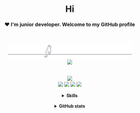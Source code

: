 <h1 align="center">Hi</h1>
<h3 align="center">❤ I'm junior developer. Welcome to my GitHub profile</h3>
<br>
<br>
<div id="header" align="center">
    <img src="gray0_ctp_on_line.svg" width="80%"></img>
    <br>
    <a href="https://discord.com/users/924996294378917938"><img src="https://lanyard-profile-readme.vercel.app/api/924996294378917938?bg=2f343f&borderRadius=20px&idleMessage=I%20Love%20Anime%20(%20づ◕‿◕%20)づ"/></a>
</div>
<br>
<br>
<div id="chat_with_me" align="center">
    <a href="https://Nighty3098.github.io/" target="blank"><img class="round" src="https://img.shields.io/badge/My Portfolio-%23556075.svg?style=for-the-badge&logo=git&logoColor=white"/></a>
    <br>
    <a href="https://discord.gg/#9707" target="blank"><img class="round" src="https://img.shields.io/badge/Discord-%235865F2.svg?style=for-the-badge&logo=discord&logoColor=white" /></a>
    <a href="https://t.me/Night3098" target="blank"><img class="round" src="https://img.shields.io/badge/Telegram-2CA5E0?style=for-the-badge&logo=telegram&logoColor=white"/></a>
    <a href="mailto:night3098game@gmail.com" target="blank"><img class="round" src="https://img.shields.io/badge/Gmail-D14836?style=for-the-badge&logo=gmail&logoColor=white"/></a>
    <a href="https://www.reddit.com/user/Night3098" target="blank"><img class="round" src="https://img.shields.io/badge/Reddit-FF4500?style=for-the-badge&logo=reddit&logoColor=white"/></a>
</div>

<br>

<details>
    <summary align="center"><b>Skills</b></summary>
        <h3 align="center"></h3>
        <br>
        <div class="languages" align="center">
            <img src="https://raw.githubusercontent.com/Nighty3098/DevIcons/2d03b9d9350f5b41d95c6b464135e8cb8a006ad4/bitmap_BASH_badge_.svg" width="8%"/>
            <img src="https://raw.githubusercontent.com/Nighty3098/DevIcons/2d03b9d9350f5b41d95c6b464135e8cb8a006ad4/bitmap_C++_badge_.svg" width="8%" />
            <img src="https://raw.githubusercontent.com/Nighty3098/DevIcons/2d03b9d9350f5b41d95c6b464135e8cb8a006ad4/bitmap_CSS_badge_.svg" width="8%" />
            <img src="https://raw.githubusercontent.com/Nighty3098/DevIcons/2d03b9d9350f5b41d95c6b464135e8cb8a006ad4/bitmap_C_badge_.svg" width="8%" />
            <img src="https://raw.githubusercontent.com/Nighty3098/DevIcons/2d03b9d9350f5b41d95c6b464135e8cb8a006ad4/bitmap_HTML_badge_.svg" width="8%" />
            <img src="https://raw.githubusercontent.com/Nighty3098/DevIcons/2d03b9d9350f5b41d95c6b464135e8cb8a006ad4/bitmap_JS_badge_.svg" width="8%" />
            <img src="https://raw.githubusercontent.com/Nighty3098/DevIcons/2d03b9d9350f5b41d95c6b464135e8cb8a006ad4/bitmap_MD_badge_.svg" width="8%" />
            <img src="https://raw.githubusercontent.com/Nighty3098/DevIcons/2d03b9d9350f5b41d95c6b464135e8cb8a006ad4/bitmap_Python_badge_.svg" width="8%" />
        </div>
        <h3 align="center"></h3>
        <div class="tools" align="center">
            <!---<img src="https://skillicons.dev/icons?i=neovim,vscode,cmake,sqlite,qt,git,linux"/>--->
            <img src="https://raw.githubusercontent.com/Nighty3098/DevIcons/2d03b9d9350f5b41d95c6b464135e8cb8a006ad4/bitmap_CMake_badge_.svg" width="8%" />
            <img src="https://raw.githubusercontent.com/Nighty3098/DevIcons/2d03b9d9350f5b41d95c6b464135e8cb8a006ad4/bitmap_GIT_badge_.svg" width="8%" />
            <img src="https://raw.githubusercontent.com/Nighty3098/DevIcons/2d03b9d9350f5b41d95c6b464135e8cb8a006ad4/bitmap_NVim_badge_.svg" width="8%" />
            <img src="https://raw.githubusercontent.com/Nighty3098/DevIcons/2d03b9d9350f5b41d95c6b464135e8cb8a006ad4/bitmap_QT_badge_.svg" width="8%" />
            <img src="https://raw.githubusercontent.com/Nighty3098/DevIcons/2d03b9d9350f5b41d95c6b464135e8cb8a006ad4/bitmap_SQL_badge_.svg" width="8%" />
            <img src="https://raw.githubusercontent.com/Nighty3098/DevIcons/2d03b9d9350f5b41d95c6b464135e8cb8a006ad4/bitmap_UNIX_badge_.svg" width="8%" />
            <img src="https://raw.githubusercontent.com/Nighty3098/DevIcons/2d03b9d9350f5b41d95c6b464135e8cb8a006ad4/bitmap_VSCode_badge_.svg" width="8%" />
        </div>
</details>
<br>

<details>
    <summary align="center"><b>GitHub stats</b></summary>
    <div class="one" align="center">
	<br>
	<br>
        <img align="center" class="round" src="https://github-readme-stats-git-masterrstaa-rickstaa.vercel.app/api/?username=Nighty3098&show_icons=true&locale=en&hide_border=true&no-frame=true&theme=transparent" width="45%"/>
	    <br>
	    <br>
	    <br>
        <img align="center" class="round" src="https://github-readme-stats-git-masterrstaa-rickstaa.vercel.app/api/top-langs/?username=Nighty3098&show_icons=true&locale=en&no-frame=true&layout=compact&hide_border=true&theme=transparent" width="35%"/> 
    </div>
</details>
<br>
